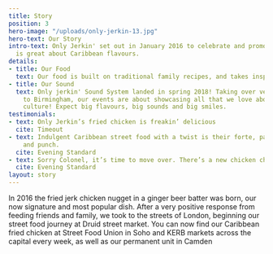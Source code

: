 ```yaml
---
title: Story
position: 3
hero-image: "/uploads/only-jerkin-13.jpg"
hero-text: Our Story
intro-text: Only Jerkin' set out in January 2016 to celebrate and promote all that
  is great about Caribbean flavours.
details:
- title: Our Food
  text: Our food is built on traditional family recipes, and takes inspiration from childhood experiences in the kitchen. Food always played an important role in family life and it’s about taking those early influences and injecting them in to our street food. All of our chicken is marinaded for 48 hours to ensure it’s super tender and tasty. Our chicken is then triple dipped in seasoned flour and our signature batters; ginger beer or cream soda. Once fried expect some serious flavour and crunch! If that wasn’t enough we have a selection of homemade sauces including our famous jerk gravy… plus jerk seasoned skin on fries and creamy slaw!
- title: Our Sound
  text: Only jerkin' Sound System landed in spring 2018! Taking over venues from London
    to Birmingham, our events are about showcasing all that we love about Caribbean
    culture! Expect big flavours, big sounds and big smiles.
testimonials:
- text: Only Jerkin’s fried chicken is freakin’ delicious
  cite: Timeout
- text: Indulgent Caribbean street food with a twist is their forte, packed with flavour
    and punch.
  cite: Evening Standard
- text: Sorry Colonel, it’s time to move over. There’s a new chicken champion in town.
  cite: Evening Standard
layout: story
---
```


In 2016 the fried jerk chicken nugget in a ginger beer batter was born, our now signature and most popular dish. After a very positive response from feeding friends and family, we took to the streets of London, beginning our street food journey at Druid street market. You can now find our Caribbean fried chicken at Street Food Union in Soho and KERB markets across the capital every week, as well as our permanent unit in Camden